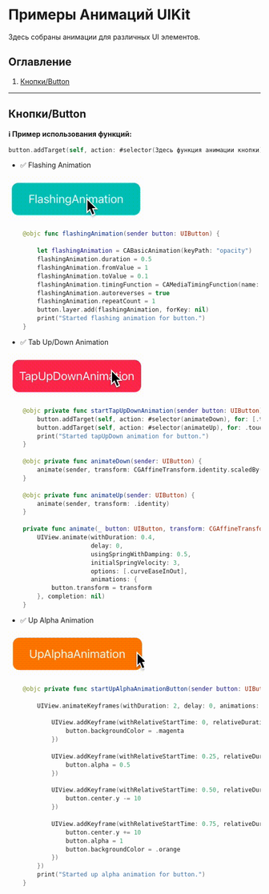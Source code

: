 # Примеры Анимаций UIKit
Здесь собраны анимации для различных UI элементов.

## Оглавление

1. [Кнопки/Button](#Кнопки/Button)
____
## Кнопки/Button

**ℹ️  Пример использования функций:**
```Swift
button.addTarget(self, action: #selector(Здесь функция анимации кнопки), for: .touchUpInside)
```
* :white_check_mark: Flashing Animation

![image](https://github.com/Artem-Mushtakov/ExamplesAnimationsOnUIKit/blob/develop/ExamplesAnimationsOnUIKit/Resources/Gif/Button/FlashingAnimationButton.gif)

```Swift
    @objc func flashingAnimation(sender button: UIButton) {

        let flashingAnimation = CABasicAnimation(keyPath: "opacity")
        flashingAnimation.duration = 0.5
        flashingAnimation.fromValue = 1
        flashingAnimation.toValue = 0.1
        flashingAnimation.timingFunction = CAMediaTimingFunction(name: .default)
        flashingAnimation.autoreverses = true
        flashingAnimation.repeatCount = 1
        button.layer.add(flashingAnimation, forKey: nil)
        print("Started flashing animation for button.")
    }
```

* :white_check_mark: Tab Up/Down Animation

![image](https://github.com/Artem-Mushtakov/ExamplesAnimationsOnUIKit/blob/develop/ExamplesAnimationsOnUIKit/Resources/Gif/Button/TabUp:Down%20AnimationButton.gif)
```Swift
    @objc private func startTapUpDownAnimation(sender button: UIButton) {
        button.addTarget(self, action: #selector(animateDown), for: [.touchDown, .touchDragEnter])
        button.addTarget(self, action: #selector(animateUp), for: .touchUpInside)
        print("Started tapUpDown animation for button.")
    }

    @objc private func animateDown(sender: UIButton) {
        animate(sender, transform: CGAffineTransform.identity.scaledBy(x: 0.95, y: 0.95))
    }

    @objc private func animateUp(sender: UIButton) {
        animate(sender, transform: .identity)
    }

    private func animate(_ button: UIButton, transform: CGAffineTransform) {
        UIView.animate(withDuration: 0.4,
                       delay: 0,
                       usingSpringWithDamping: 0.5,
                       initialSpringVelocity: 3,
                       options: [.curveEaseInOut],
                       animations: {
            button.transform = transform
        }, completion: nil)
    }
```

* :white_check_mark: Up Alpha Animation

![image](https://github.com/Artem-Mushtakov/ExamplesAnimationsOnUIKit/blob/develop/ExamplesAnimationsOnUIKit/Resources/Gif/Button/UpAlphaAnimationButton.gif)

```Swift
    @objc private func startUpAlphaAnimationButton(sender button: UIButton) {

        UIView.animateKeyframes(withDuration: 2, delay: 0, animations: {

            UIView.addKeyframe(withRelativeStartTime: 0, relativeDuration: 0.25, animations: {
                button.backgroundColor = .magenta
            })

            UIView.addKeyframe(withRelativeStartTime: 0.25, relativeDuration: 0.25, animations: {
                button.alpha = 0.5
            })

            UIView.addKeyframe(withRelativeStartTime: 0.50, relativeDuration: 0.25, animations: {
                button.center.y -= 10
            })

            UIView.addKeyframe(withRelativeStartTime: 0.75, relativeDuration: 0.25, animations: {
                button.center.y += 10
                button.alpha = 1
                button.backgroundColor = .orange
            })
        })
        print("Started up alpha animation for button.")
    }
```
